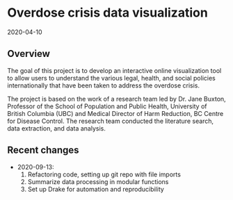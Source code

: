 # Overdose crisis data visualization 

2020-04-10

## Overview
The goal of this project is to develop an interactive online visualization tool to allow users to understand the various legal, health, and social policies internationally that have been taken to address the overdose crisis. 

The project is based on the work of a research team led by Dr. Jane Buxton, Professor of the School of Population and Public Health, University of British Columbia (UBC) and Medical Director of Harm Reduction, BC Centre for Disease Control. The research team conducted the literature search, data extraction, and data analysis. 

## Recent changes 

* 2020-09-13: 
    1. Refactoring code, setting up git repo with file imports  
    1. Summarize data processing in modular functions 
    1. Set up Drake for automation and reproducibility 
